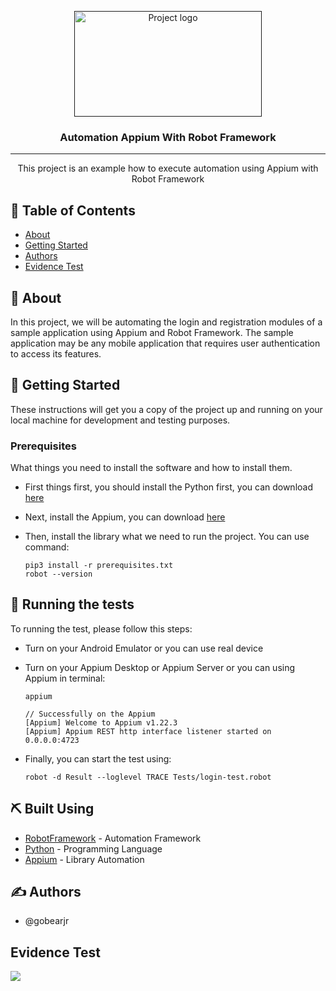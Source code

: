 <p align="center">
  <a href="" rel="noopener">
 <img width=300px height=169px src="https://res.cloudinary.com/practicaldev/image/fetch/s--aLMLGcII--/c_imagga_scale,f_auto,fl_progressive,h_420,q_auto,w_1000/https://dev-to-uploads.s3.amazonaws.com/uploads/articles/xgrx36xi5jexzmlugxg5.png" alt="Project logo"></a>
</p>

<h3 align="center">Automation Appium With Robot Framework</h3>

---

<p align="center"> This project is an example how to execute automation using Appium with Robot Framework
    <br> 
</p>

## 📝 Table of Contents

- [About](#about)
- [Getting Started](#getting_started)
- [Authors](#authors)
- [Evidence Test](#evidence)

## 🧐 About <a name = "about"></a>

In this project, we will be automating the login and registration modules of a sample application using Appium and Robot Framework. The sample application may be any mobile application that requires user authentication to access its features.

## 🏁 Getting Started <a name = "getting_started"></a>

These instructions will get you a copy of the project up and running on your local machine for development and testing purposes.

### Prerequisites

What things you need to install the software and how to install them.
- First things first, you should install the Python first, you can download [here](https://www.python.org/)

- Next, install the Appium, you can download [here](https://appium.io/docs/en/2.2/quickstart/install/)

- Then, install the library what we need to run the project. You can use command:
    ```
    pip3 install -r prerequisites.txt
    robot --version
    ```

## 🔧 Running the tests <a name = "tests"></a>

To running the test, please follow this steps:
- Turn on your Android Emulator or you can use real device

- Turn on your Appium Desktop or Appium Server or you can using Appium in terminal:
    ```
    appium
    
    // Successfully on the Appium
    [Appium] Welcome to Appium v1.22.3
    [Appium] Appium REST http interface listener started on 0.0.0.0:4723
    ```
- Finally, you can start the test using:
    ```
    robot -d Result --loglevel TRACE Tests/login-test.robot
    ```


## ⛏️ Built Using <a name = "built_using"></a>

- [RobotFramework](https://robotframework.org/) - Automation Framework
- [Python](https://www.python.org/) - Programming Language
- [Appium](https://appium.io/) - Library Automation

## ✍️ Authors <a name = "authors"></a>
- @gobearjr

## Evidence Test <a name = "proof"></a>
![](Proof/proof.gif)